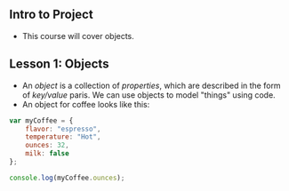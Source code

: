 ## Intro to Project
- This course will cover objects.

## Lesson 1: Objects
- An _object_ is a collection of _properties_, which are described in the form of _key/value_ paris.  We can use objects to model "things" using code.
- An object for coffee looks like this:
```javascript
var myCoffee = {
	flavor: "espresso",
	temperature: "Hot",
	ounces: 32,
	milk: false
};

console.log(myCoffee.ounces);
```